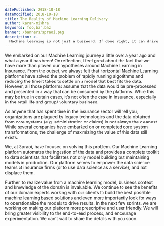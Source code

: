 ```yaml
---
datePublished: 2018-10-18
dateModified: 2018-10-18
title: The Reality of Machine Learning Delivery
author: karan-mishra
keywords: foo,bar,baz
banner: /banners/spraoi.png
description: >-
  Machine learning is not just a buzzword. If done right, it can drive results.
---
```


We embarked on our Machine Learning journey a little over a year ago and what a
year it has been! On reflection, I feel great about the fact that we have more
than proven our hypotheses around Machine Learning in Insurance. From the
outset, we always felt that horizontal Machine Learning platforms have solved
the problem of rapidly running algorithms and reducing the time it takes to
settle on a model that best fits the data. However, all those platforms assume
that the data would be pre-processed and presented in a way that can be consumed
by the platforms. While this may be true in certain cases, it’s not often the
case in insurance, especially in the retail life and group/ voluntary business.

As anyone that has spent time in the insurance sector will tell you,
organizations are plagued by legacy technologies and the data obtained from core
systems (e.g. administration or claims) is not always the cleanest. While
several companies have embarked on or completed core system transformations, the
challenge of maximizing the value of this data still exists.

We, at Spraoi, have focused on solving this problem. Our Machine Learning
platform automates the ingestion of the data and provides a complete toolkit to
data scientists that facilitates not only model building but maintaining models
in production. Our platform serves to empower the data science teams at
insurance firms (or to use data science as a service), and not displace them.

Further, to realize value from a machine learning model, business context and
knowledge of the domain is invaluable. We continue to see the benefits of our
domain experts working with our clients to build the best possible machine
learning based solutions and even more importantly look for ways to
operationalize the models to drive results. In the next few sprints, we are
working on making our platform more prescriptive and user friendly. We will
bring greater visibility to the end-to-end process, and encourage
experimentation. We can’t wait to share the details with you soon.
